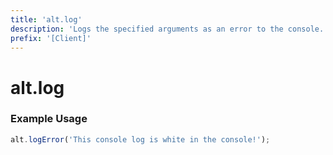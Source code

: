 ```yaml
---
title: 'alt.log'
description: 'Logs the specified arguments as an error to the console.'
prefix: '[Client]'
---
```


# alt.log

### Example Usage

```js
alt.logError('This console log is white in the console!');
```
